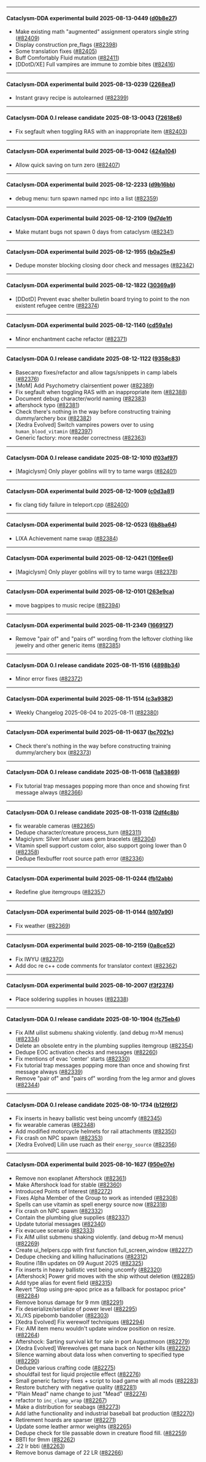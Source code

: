 
---

#### Cataclysm-DDA experimental build 2025-08-13-0449 ([d0b8e27](https://github.com/CleverRaven/Cataclysm-DDA/releases/tag/cdda-experimental-2025-08-13-0449))

* Make existing math "augmented" assignment operators single string ([#82409](https://github.com/CleverRaven/Cataclysm-DDA/pull/82409))
* Display construction pre_flags ([#82398](https://github.com/CleverRaven/Cataclysm-DDA/pull/82398))
* Some translation fixes ([#82405](https://github.com/CleverRaven/Cataclysm-DDA/pull/82405))
* Buff Comfortably Fluid mutation ([#82411](https://github.com/CleverRaven/Cataclysm-DDA/pull/82411))
* [DDotD/XE] Full vampires are immune to zombie bites ([#82416](https://github.com/CleverRaven/Cataclysm-DDA/pull/82416))

---

#### Cataclysm-DDA experimental build 2025-08-13-0239 ([2268ea1](https://github.com/CleverRaven/Cataclysm-DDA/releases/tag/cdda-experimental-2025-08-13-0239))

* Instant gravy recipe is autolearned ([#82399](https://github.com/CleverRaven/Cataclysm-DDA/pull/82399))

---

#### Cataclysm-DDA 0.I release candidate 2025-08-13-0043 ([72618e6](https://github.com/CleverRaven/Cataclysm-DDA/releases/tag/cdda-0.I-2025-08-13-0043))

* Fix segfault when toggling RAS with an inappropriate item ([#82403](https://github.com/CleverRaven/Cataclysm-DDA/pull/82403))

---

#### Cataclysm-DDA experimental build 2025-08-13-0042 ([424a104](https://github.com/CleverRaven/Cataclysm-DDA/releases/tag/cdda-experimental-2025-08-13-0042))

* Allow quick saving on turn zero ([#82407](https://github.com/CleverRaven/Cataclysm-DDA/pull/82407))

---

#### Cataclysm-DDA experimental build 2025-08-12-2233 ([d9b16bb](https://github.com/CleverRaven/Cataclysm-DDA/releases/tag/cdda-experimental-2025-08-12-2233))

* debug menu: turn spawn named npc into a list ([#82359](https://github.com/CleverRaven/Cataclysm-DDA/pull/82359))

---

#### Cataclysm-DDA experimental build 2025-08-12-2109 ([9d7de1f](https://github.com/CleverRaven/Cataclysm-DDA/releases/tag/cdda-experimental-2025-08-12-2109))

* Make mutant bugs not spawn 0 days from cataclysm ([#82341](https://github.com/CleverRaven/Cataclysm-DDA/pull/82341))

---

#### Cataclysm-DDA experimental build 2025-08-12-1955 ([b0a25e4](https://github.com/CleverRaven/Cataclysm-DDA/releases/tag/cdda-experimental-2025-08-12-1955))

* Dedupe monster blocking closing door check and messages ([#82342](https://github.com/CleverRaven/Cataclysm-DDA/pull/82342))

---

#### Cataclysm-DDA experimental build 2025-08-12-1822 ([30369a9](https://github.com/CleverRaven/Cataclysm-DDA/releases/tag/cdda-experimental-2025-08-12-1822))

* [DDotD] Prevent evac shelter bulletin board trying to point to the non existent refugee centre ([#82374](https://github.com/CleverRaven/Cataclysm-DDA/pull/82374))

---

#### Cataclysm-DDA experimental build 2025-08-12-1140 ([cd59a1e](https://github.com/CleverRaven/Cataclysm-DDA/releases/tag/cdda-experimental-2025-08-12-1140))

* Minor enchantment cache refactor ([#82371](https://github.com/CleverRaven/Cataclysm-DDA/pull/82371))

---

#### Cataclysm-DDA 0.I release candidate 2025-08-12-1122 ([9358c83](https://github.com/CleverRaven/Cataclysm-DDA/releases/tag/cdda-0.I-2025-08-12-1122))

* Basecamp fixes/refactor and allow tags/snippets in camp labels ([#82376](https://github.com/CleverRaven/Cataclysm-DDA/pull/82376))
* [MoM] Add Psychometry clairsentient power ([#82389](https://github.com/CleverRaven/Cataclysm-DDA/pull/82389))
* Fix segfault when toggling RAS with an inappropriate item ([#82388](https://github.com/CleverRaven/Cataclysm-DDA/pull/82388))
* Document debug character/world naming ([#82383](https://github.com/CleverRaven/Cataclysm-DDA/pull/82383))
* aftershock typo ([#82381](https://github.com/CleverRaven/Cataclysm-DDA/pull/82381))
* Check there's nothing in the way before constructing training dummy/archery box ([#82382](https://github.com/CleverRaven/Cataclysm-DDA/pull/82382))
* [Xedra Evolved] Switch vampires powers over to using `human_blood_vitamin` ([#82397](https://github.com/CleverRaven/Cataclysm-DDA/pull/82397))
* Generic factory: more reader correctness ([#82363](https://github.com/CleverRaven/Cataclysm-DDA/pull/82363))

---

#### Cataclysm-DDA 0.I release candidate 2025-08-12-1010 ([f03af97](https://github.com/CleverRaven/Cataclysm-DDA/releases/tag/cdda-0.I-2025-08-12-1010))

* [Magiclysm] Only player goblins will try to tame wargs ([#82401](https://github.com/CleverRaven/Cataclysm-DDA/pull/82401))

---

#### Cataclysm-DDA experimental build 2025-08-12-1009 ([c0d3a81](https://github.com/CleverRaven/Cataclysm-DDA/releases/tag/cdda-experimental-2025-08-12-1009))

* fix clang tidy failure in teleport.cpp ([#82400](https://github.com/CleverRaven/Cataclysm-DDA/pull/82400))

---

#### Cataclysm-DDA experimental build 2025-08-12-0523 ([6b8ba64](https://github.com/CleverRaven/Cataclysm-DDA/releases/tag/cdda-experimental-2025-08-12-0523))

* LIXA Achievement name swap ([#82384](https://github.com/CleverRaven/Cataclysm-DDA/pull/82384))

---

#### Cataclysm-DDA experimental build 2025-08-12-0421 ([10f6ee6](https://github.com/CleverRaven/Cataclysm-DDA/releases/tag/cdda-experimental-2025-08-12-0421))

* [Magiclysm] Only player goblins will try to tame wargs ([#82378](https://github.com/CleverRaven/Cataclysm-DDA/pull/82378))

---

#### Cataclysm-DDA experimental build 2025-08-12-0101 ([263e9ca](https://github.com/CleverRaven/Cataclysm-DDA/releases/tag/cdda-experimental-2025-08-12-0101))

* move bagpipes to music recipe ([#82394](https://github.com/CleverRaven/Cataclysm-DDA/pull/82394))

---

#### Cataclysm-DDA experimental build 2025-08-11-2349 ([1669127](https://github.com/CleverRaven/Cataclysm-DDA/releases/tag/cdda-experimental-2025-08-11-2349))

* Remove "pair of" and "pairs of" wording from the leftover clothing like jewelry and other generic items ([#82385](https://github.com/CleverRaven/Cataclysm-DDA/pull/82385))

---

#### Cataclysm-DDA 0.I release candidate 2025-08-11-1516 ([4898b34](https://github.com/CleverRaven/Cataclysm-DDA/releases/tag/cdda-0.I-2025-08-11-1516))

* Minor error fixes ([#82372](https://github.com/CleverRaven/Cataclysm-DDA/pull/82372))

---

#### Cataclysm-DDA experimental build 2025-08-11-1514 ([c3a9382](https://github.com/CleverRaven/Cataclysm-DDA/releases/tag/cdda-experimental-2025-08-11-1514))

* Weekly Changelog 2025-08-04 to 2025-08-11 ([#82380](https://github.com/CleverRaven/Cataclysm-DDA/pull/82380))

---

#### Cataclysm-DDA experimental build 2025-08-11-0637 ([bc7021c](https://github.com/CleverRaven/Cataclysm-DDA/releases/tag/cdda-experimental-2025-08-11-0637))

* Check there's nothing in the way before constructing training dummy/archery box ([#82373](https://github.com/CleverRaven/Cataclysm-DDA/pull/82373))

---

#### Cataclysm-DDA 0.I release candidate 2025-08-11-0618 ([1a83869](https://github.com/CleverRaven/Cataclysm-DDA/releases/tag/cdda-0.I-2025-08-11-0618))

* Fix tutorial trap messages popping more than once and showing first message always ([#82366](https://github.com/CleverRaven/Cataclysm-DDA/pull/82366))

---

#### Cataclysm-DDA 0.I release candidate 2025-08-11-0318 ([2df4c8b](https://github.com/CleverRaven/Cataclysm-DDA/releases/tag/cdda-0.I-2025-08-11-0318))

* fix wearable cameras ([#82365](https://github.com/CleverRaven/Cataclysm-DDA/pull/82365))
* Dedupe character/creature process_turn ([#82311](https://github.com/CleverRaven/Cataclysm-DDA/pull/82311))
* Magiclysm: Silver Infuser uses gem bracelets ([#82304](https://github.com/CleverRaven/Cataclysm-DDA/pull/82304))
* Vitamin spell support custom color, also support going lower than 0 ([#82358](https://github.com/CleverRaven/Cataclysm-DDA/pull/82358))
* Dedupe flexbuffer root source path error ([#82336](https://github.com/CleverRaven/Cataclysm-DDA/pull/82336))

---

#### Cataclysm-DDA experimental build 2025-08-11-0244 ([fb12abb](https://github.com/CleverRaven/Cataclysm-DDA/releases/tag/cdda-experimental-2025-08-11-0244))

* Redefine glue itemgroups ([#82357](https://github.com/CleverRaven/Cataclysm-DDA/pull/82357))

---

#### Cataclysm-DDA experimental build 2025-08-11-0144 ([b107a90](https://github.com/CleverRaven/Cataclysm-DDA/releases/tag/cdda-experimental-2025-08-11-0144))

* Fix weather ([#82369](https://github.com/CleverRaven/Cataclysm-DDA/pull/82369))

---

#### Cataclysm-DDA experimental build 2025-08-10-2159 ([0a8ce52](https://github.com/CleverRaven/Cataclysm-DDA/releases/tag/cdda-experimental-2025-08-10-2159))

* Fix IWYU ([#82370](https://github.com/CleverRaven/Cataclysm-DDA/pull/82370))
* Add doc re c++ code comments for translator context ([#82362](https://github.com/CleverRaven/Cataclysm-DDA/pull/82362))

---

#### Cataclysm-DDA experimental build 2025-08-10-2007 ([f3f2374](https://github.com/CleverRaven/Cataclysm-DDA/releases/tag/cdda-experimental-2025-08-10-2007))

* Place soldering supplies in houses ([#82338](https://github.com/CleverRaven/Cataclysm-DDA/pull/82338))

---

#### Cataclysm-DDA 0.I release candidate 2025-08-10-1904 ([fc75eb4](https://github.com/CleverRaven/Cataclysm-DDA/releases/tag/cdda-0.I-2025-08-10-1904))

* Fix AIM uilist submenu shaking violently. (and debug m>M menus) ([#82334](https://github.com/CleverRaven/Cataclysm-DDA/pull/82334))
* Delete an obsolete entry in the plumbing supplies itemgroup ([#82354](https://github.com/CleverRaven/Cataclysm-DDA/pull/82354))
* Dedupe EOC activation checks and messages ([#82260](https://github.com/CleverRaven/Cataclysm-DDA/pull/82260))
* Fix mentions of evac 'center' starts ([#82330](https://github.com/CleverRaven/Cataclysm-DDA/pull/82330))
* Fix tutorial trap messages popping more than once and showing first message always ([#82339](https://github.com/CleverRaven/Cataclysm-DDA/pull/82339))
* Remove "pair of" and "pairs of" wording from the leg armor and gloves ([#82344](https://github.com/CleverRaven/Cataclysm-DDA/pull/82344))

---

#### Cataclysm-DDA 0.I release candidate 2025-08-10-1734 ([b12f6f2](https://github.com/CleverRaven/Cataclysm-DDA/releases/tag/cdda-0.I-2025-08-10-1734))

* Fix inserts in heavy ballistic vest being uncomfy ([#82345](https://github.com/CleverRaven/Cataclysm-DDA/pull/82345))
* fix wearable cameras ([#82348](https://github.com/CleverRaven/Cataclysm-DDA/pull/82348))
* Add modified motorcycle helmets for rail attachments ([#82350](https://github.com/CleverRaven/Cataclysm-DDA/pull/82350))
* Fix crash on NPC spawn ([#82353](https://github.com/CleverRaven/Cataclysm-DDA/pull/82353))
* [Xedra Evolved] Lilin use ruach as their `energy_source` ([#82356](https://github.com/CleverRaven/Cataclysm-DDA/pull/82356))

---

#### Cataclysm-DDA experimental build 2025-08-10-1627 ([950e07e](https://github.com/CleverRaven/Cataclysm-DDA/releases/tag/cdda-experimental-2025-08-10-1627))

* Remove non exoplanet Aftershock ([#82361](https://github.com/CleverRaven/Cataclysm-DDA/pull/82361))
* Make Aftershock load for stable ([#82360](https://github.com/CleverRaven/Cataclysm-DDA/pull/82360))
* Introduced Points of Interest ([#82272](https://github.com/CleverRaven/Cataclysm-DDA/pull/82272))
* Fixes Alpha Member of the Group to work as intended ([#82308](https://github.com/CleverRaven/Cataclysm-DDA/pull/82308))
* Spells can use vitamin as spell energy source now ([#82318](https://github.com/CleverRaven/Cataclysm-DDA/pull/82318))
* Fix crash on NPC spawn ([#82332](https://github.com/CleverRaven/Cataclysm-DDA/pull/82332))
* Contain the plumbing glue supplies ([#82337](https://github.com/CleverRaven/Cataclysm-DDA/pull/82337))
* Update tutorial messages ([#82340](https://github.com/CleverRaven/Cataclysm-DDA/pull/82340))
* Fix evacuee scenario ([#82333](https://github.com/CleverRaven/Cataclysm-DDA/pull/82333))
* Fix AIM uilist submenu shaking violently. (and debug m>M menus) ([#82269](https://github.com/CleverRaven/Cataclysm-DDA/pull/82269))
* Create ui_helpers.cpp with first function full_screen_window ([#82277](https://github.com/CleverRaven/Cataclysm-DDA/pull/82277))
* Dedupe checking and killing hallucinations ([#82312](https://github.com/CleverRaven/Cataclysm-DDA/pull/82312))
* Routine i18n updates on 09 August 2025 ([#82325](https://github.com/CleverRaven/Cataclysm-DDA/pull/82325))
* Fix inserts in heavy ballistic vest being uncomfy ([#82320](https://github.com/CleverRaven/Cataclysm-DDA/pull/82320))
* [Aftershock] Power grid moves with the ship without deletion ([#82285](https://github.com/CleverRaven/Cataclysm-DDA/pull/82285))
* Add type alias for event field ([#82315](https://github.com/CleverRaven/Cataclysm-DDA/pull/82315))
* Revert "Stop using pre-apoc price as a fallback for postapoc price" ([#82284](https://github.com/CleverRaven/Cataclysm-DDA/pull/82284))
* Remove bonus damage for 9 mm ([#82291](https://github.com/CleverRaven/Cataclysm-DDA/pull/82291))
* Fix deserialize/serialize of power level ([#82295](https://github.com/CleverRaven/Cataclysm-DDA/pull/82295))
* XL/XS pipebomb bandolier ([#82303](https://github.com/CleverRaven/Cataclysm-DDA/pull/82303))
* [Xedra Evolved] Fix werewolf techniques ([#82294](https://github.com/CleverRaven/Cataclysm-DDA/pull/82294))
* Fix: AIM item menu wouldn't update window position on resize. ([#82264](https://github.com/CleverRaven/Cataclysm-DDA/pull/82264))
* Aftershock: Sarting survival kit for sale in port Augustmoon ([#82279](https://github.com/CleverRaven/Cataclysm-DDA/pull/82279))
* [Xedra Evolved] Werewolves get mana back on Nether kills ([#82292](https://github.com/CleverRaven/Cataclysm-DDA/pull/82292))
* Silence warning about data loss when converting to specified type ([#82290](https://github.com/CleverRaven/Cataclysm-DDA/pull/82290))
* Dedupe various crafting code ([#82275](https://github.com/CleverRaven/Cataclysm-DDA/pull/82275))
* shouldfail test for liquid projectile effect ([#82276](https://github.com/CleverRaven/Cataclysm-DDA/pull/82276))
* Small generic factory fixes + script to load game with all mods ([#82283](https://github.com/CleverRaven/Cataclysm-DDA/pull/82283))
* Restore butchery with negative quality ([#82281](https://github.com/CleverRaven/Cataclysm-DDA/pull/82281))
* "Plain Mead" name change to just "Mead" ([#82274](https://github.com/CleverRaven/Cataclysm-DDA/pull/82274))
* refactor to `inc_clamp_wrap` ([#82267](https://github.com/CleverRaven/Cataclysm-DDA/pull/82267))
* Make a distribution for seabags ([#82273](https://github.com/CleverRaven/Cataclysm-DDA/pull/82273))
* Add lathe functionality and industrial baseball bat production ([#82270](https://github.com/CleverRaven/Cataclysm-DDA/pull/82270))
* Retirement hoards are sparser ([#82271](https://github.com/CleverRaven/Cataclysm-DDA/pull/82271))
* Update some leather armor weights ([#82265](https://github.com/CleverRaven/Cataclysm-DDA/pull/82265))
* Dedupe check for tile passable down in creature flood fill. ([#82259](https://github.com/CleverRaven/Cataclysm-DDA/pull/82259))
* BBTI for 9mm ([#82262](https://github.com/CleverRaven/Cataclysm-DDA/pull/82262))
* .22 lr bbti ([#82263](https://github.com/CleverRaven/Cataclysm-DDA/pull/82263))
* Remove bonus damage of 22 LR ([#82266](https://github.com/CleverRaven/Cataclysm-DDA/pull/82266))

